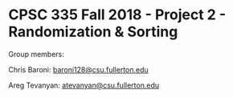 # CPSC 335 Fall 2018 - Project 2 - Randomization & Sorting

Group members:

Chris Baroni: baroni128@csu.fullerton.edu

Areg Tevanyan: atevanyan@csu.fullerton.edu
